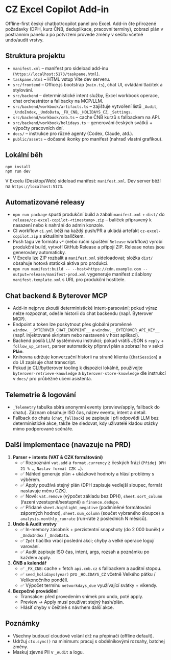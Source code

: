 # CZ Excel Copilot Add-in

Offline-first český chatbot/copilot panel pro Excel. Add-in čte přirozené požadavky (DPH, kurz ČNB, deduplikace, pracovní termíny), zobrazí plán v postranním panelu a po potvrzení provede změny v sešitu včetně undo/audit vrstvy.

## Struktura projektu

- `manifest.xml` – manifest pro sideload add-inu (`https://localhost:5173/taskpane.html`).
- `taskpane.html` – HTML vstup Vite dev serveru.
- `src/frontend` – Office.js bootstrap (`main.ts`), chat UI, ovládání tlačítek a stylování.
- `src/backend` – deterministické intent služby, Excel workbook operace, chat orchestrátor a fallbacky na MCP/LLM.
- `src/backend/workbook/artifacts.ts` – zajišťuje vytvoření listů `_Audit`, `_UndoIndex`, `_UndoData`, `_FX_CNB`, `_HOLIDAYS_CZ`, `_Settings`.
- `src/backend/workbook/cnb.ts` – cache ČNB kurzů s fallbackem na API.
- `src/backend/workbook/holidays.ts` – generování českých svátků + výpočty pracovních dní.
- `docs/` – instrukce pro různé agenty (Codex, Claude, atd.).
- `public/assets` – dočasné ikonky pro manifest (nahraď vlastní grafikou).

## Lokální běh

```
npm install
npm run dev
```

V Excelu (Desktop/Web) sideload manifest: `manifest.xml`. Dev server běží na `https://localhost:5173`.

## Automatizované releasy

- `npm run package` spustí produkční build a zabalí `manifest.xml` + `dist/` do `release/cz-excel-copilot-<timestamp>.zip` – balíček připravený k nasazení nebo k nahrání do admin konzole.
- CI workflow `ci.yml` běží na každý push/PR a ukládá artefakt `cz-excel-copilot.zip` s aktuálním balíčkem.
- Push tagu ve formátu `v*` (nebo ruční spuštění `Release` workflow) vyrobí produkční build, vytvoří GitHub Release a připojí ZIP. Release notes jsou generovány automaticky.
- V Excelu lze ZIP rozbalit a `manifest.xml` sideloadovat; složka `dist/` obsahuje hotová statická aktiva pro produkci.
- `npm run manifest:build -- --host=https://cdn.example.com --output=release/manifest-prod.xml` vygeneruje manifest z šablony `manifest.template.xml` s URL pro produkční hostitele.

## Chat backend & Byterover MCP

- Add-in nejprve zkouší deterministické intent-parsování; pokud výraz nelze rozpoznat, odešle historii do chat backendu (např. Byterover MCP).
- Endpoint a token lze poskytnout přes globální proměnné `window.__BYTEROVER_CHAT_ENDPOINT__` a `window.__BYTEROVER_API_KEY__` (např. injektované skriptem nebo nastavené v host aplikaci).
- Backend posílá LLM systémovou instrukci; pokud vrátíš JSON s `reply` + `follow_up_intent`, parser automaticky připraví plán a zobrazí ho v sekci **Plán**.
- Knihovna udržuje konverzační historii na straně klienta (`ChatSession`) a do UI zapisuje chat transcript.
- Pokud je CLI/bytterover tooling k dispozici lokálně, používejte `byterover-retrieve-knowledge` a `byterover-store-knowledge` dle instrukcí v `docs/` pro průběžné učení asistenta.

## Telemetrie & logování

- `_Telemetry` tabulka sbírá anonymní eventy (preview/apply, fallback do chatu). Záznam obsahuje ISO čas, název eventu, intent a detail.
- Fallback do chatu (`chat_fallback`) se zapisuje i při odpovědi LLM bez deterministické akce, takže lze sledovat, kdy uživatelé kladou otázky mimo podporované scénáře.

## Další implementace (navazuje na PRD)

1. **Parser + intents (VAT & CZK formátování)**
   - ✅ Rozpoznání `vat.add` a `format.currency` z českých frází (`Přidej DPH 21 % …`, `Nastav formát CZK …`).
   - ✅ Náhled generuje plán + ukázkové hodnoty a hlásí problémy s výběrem.
   - ✅ Apply používá stejný plán (DPH zapisuje vedlejší sloupec, formát nastavuje měnu CZK).
   - ✅ Nově: `vat.remove` (výpočet základu bez DPH), `sheet.sort_column` (řazení vzestupně/sestupně) a `finance.dedupe`.
   - ✅ Přidané `sheet.highlight_negative` (podmíněné formátování záporných hodnot), `sheet.sum_column` (součet vybraného sloupce) a `analysis.monthly_runrate` (run-rate z posledních N měsíců).
2. **Undo & Audit vrstvy**
   - ✅ In-memory zásobník + perzistentní snapshoty (do 2 000 buněk) v `_UndoIndex` / `_UndoData`.
   - ✅ `Zpět` tlačítko vrací poslední akci; chyby a velké operace logují varování.
   - ✅ Audit zapisuje ISO čas, intent, args, rozsah a poznámku po každém apply.
3. **ČNB a kalendář**
   - ✅ `_FX_CNB`: cache + fetch `api.cnb.cz` s fallbackem a auditní stopou.
   - ✅ `seed_holidays(year)` pro `_HOLIDAYS_CZ` včetně Velkého pátku / Velikonočního pondělí.
   - ✅ Výpočet termínu `networkdays_due` využívající svátky + víkendy.
4. **Bezpečné provádění**
   - Transakce: před provedením snímek pro undo, poté apply.
   - Preview → Apply musí používat stejný hash/plán.
   - Hlásiť chyby v češtině s návrhem další akce.

## Poznámky

- Všechny budoucí cloudové volání drž na přepínači (offline default).
- Udržuj `ctx.sync()` na minimum: pracuj s obdélníkovými rozsahy, batchej změny.
- Maskuj zjevné PII v `_Audit` a logu.
